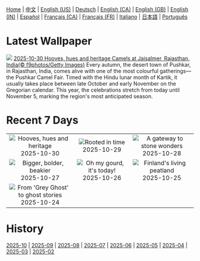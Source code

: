 [Home](../README.md) | [中文](zh-CN.md) | [English (US)](en-US.md) | [Deutsch](de-DE.md) | [English (CA)](en-CA.md) | [English (GB)](en-GB.md) | [English (IN)](en-IN.md) | [Español](es-ES.md) | [Français (CA)](fr-CA.md) | [Français (FR)](fr-FR.md) | [Italiano](it-IT.md) | [日本語](ja-JP.md) | [Português](pt-BR.md)

# Latest Wallpaper
![](https://www.bing.com/th?id=OHR.PushkarFair_EN-CA8887755695_UHD.jpg)
[2025-10-30 Hooves, hues and heritage Camels at Jaisalmer, Rajasthan, India(© f9photos/Getty Images)](https://www.bing.com/th?id=OHR.PushkarFair_EN-CA8887755695_UHD.jpg)
Every autumn, the desert town of Pushkar, in Rajasthan, India, comes alive with one of the most colourful gatherings—the Pushkar Camel Fair. Timed with the Hindu lunar month of Kartik, it usually takes place between late October and early November on the Gregorian calendar. This year, the celebrations stretch from today until November 5, marking the region's most anticipated season.

# Recent 7 Days
|  |  |  |
|:---:|:---:|:---:|
| ![](https://www.bing.com/th?id=OHR.PushkarFair_EN-CA8887755695_400x240.jpg "Hooves, hues and heritage") 2025-10-30 | ![](https://www.bing.com/th?id=OHR.FanalForest_EN-CA8761843503_400x240.jpg "Rooted in time") 2025-10-29 | ![](https://www.bing.com/th?id=OHR.TepliceRocks_EN-CA8722965195_400x240.jpg "A gateway to stone wonders") 2025-10-28 |
| ![](https://www.bing.com/th?id=OHR.AfricanRaven_EN-CA8669356398_400x240.jpg "Bigger, bolder, beakier") 2025-10-27 | ![](https://www.bing.com/th?id=OHR.PumpkinFarm_EN-CA8630828267_400x240.jpg "Oh my gourd, it's today!") 2025-10-26 | ![](https://www.bing.com/th?id=OHR.MartimoaapaFinland_EN-CA8581468611_400x240.jpg "Finland's living peatland") 2025-10-25 |
| ![](https://www.bing.com/th?id=OHR.QueenMary_EN-CA8541079316_400x240.jpg "From 'Grey Ghost' to ghost stories") 2025-10-24 |  |  |

# History
[2025-10](../archives/wallpaper/en-CA/w_2025_10.md) | [2025-09](../archives/wallpaper/en-CA/w_2025_09.md) | [2025-08](../archives/wallpaper/en-CA/w_2025_08.md) | [2025-07](../archives/wallpaper/en-CA/w_2025_07.md) | [2025-06](../archives/wallpaper/en-CA/w_2025_06.md) | [2025-05](../archives/wallpaper/en-CA/w_2025_05.md) | [2025-04](../archives/wallpaper/en-CA/w_2025_04.md) | [2025-03](../archives/wallpaper/en-CA/w_2025_03.md) | [2025-02](../archives/wallpaper/en-CA/w_2025_02.md)
